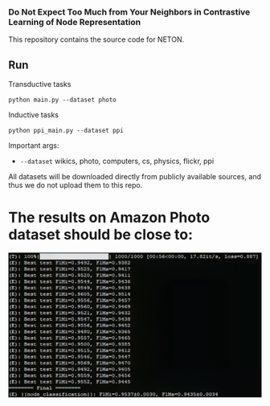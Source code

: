 ### Do Not Expect Too Much from Your Neighbors in Contrastive Learning of Node Representation

This repository contains the source code for NETON. 

## Run

Transductive tasks
```shell
python main.py --dataset photo 
```

Inductive tasks
```shell
python ppi_main.py --dataset ppi
```

Important args:
* `--dataset` wikics, photo, computers, cs, physics, flickr, ppi

All datasets will be downloaded directly from publicly available sources, and thus we do not upload them to this repo.

# The results on Amazon Photo dataset should be close to:


![example_photo](https://github.com/sunisfighting/NETON/blob/main/example_photo.jpg)
